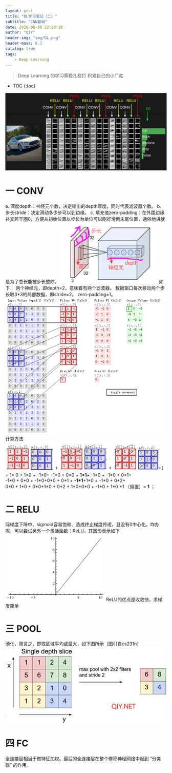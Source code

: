 ```yaml
---
layout: post
title: "DL学习笔记（二）"
subtitle: "CNN基础"
date: 2020-06-08 22:20:18
author: "QIY"
header-img: "img/DL.png"
header-mask: 0.3
catalog: true
tags:
    - Deep Learning
---
```



> Deep Learning 的学习需稳扎稳打 积累自己的小厂库

* TOC
{:toc}

![](/img/in-post/200608_DL_CNN/d9259be829b1cdb3d98a399ebc56defa.jpg)
# 一 CONV
a. 深度depth：神经元个数，决定输出的depth厚度。同时代表滤波器个数。
b. 步长stride：决定滑动多少步可以到边缘。
c.
填充值zero-padding：在外围边缘补充若干圈0，方便从初始位置以步长为单位可以刚好滑倒末尾位置，通俗地讲就是为了总长能被步长整除。
![](/img/in-post/200608_DL_CNN/46870a45bd1628814c60b8fbe055ace5.png)
如下：
两个神经元，即depth=2，意味着有两个滤波器。
数据窗口每次移动两个步长取3\*3的局部数据，即stride=2。
zero-padding=1。
![](/img/in-post/200608_DL_CNN/aa3729e2ea758b1d80f602ecebd1d59c.png)
计算方法
![](/img/in-post/200608_DL_CNN/jzxc.png)
= 1\* 0 + 1\*0 + -1\*0+ -1\*0 + 0\*0 + **1\*1**+ -1\*0 + -1\*0 + 0\*1+
\-1\*0 + 0\*0 + -1\*0+0\*0 + 0\*1 + **-1\*1**+1\*0 + -1\*0 + 0\*2+
0\*0 + 1\*0 + 0\*0+1\*0 + 0\*2 + 1\*0+0\*0 + -1\*0 + 1\*0
\+1 （偏置）= **1** ；
# 二 RELU
际梯度下降中，sigmoid容易饱和、造成终止梯度传递，且没有0中心化。咋办呢，可以尝试另外一个激活函数：ReLU，其图形表示如下
![](/img/in-post/200608_DL_CNN/b6cecf94f3ecbb1a56b8455d545eea23.jpg)
ReLU的优点是收敛快，求梯度简单
# 三 POOL
池化，简言之，即取区域平均或最大，如下图所示（图引自cs231n）
![](/img/in-post/200608_DL_CNN/d2489fe073395b5d8ce2c9b1ffec11b5.png)
# 四 FC
全连接层相当于做特征加权。最后的全连接层在整个卷积神经网络中起到 “分类器”
的作用。

